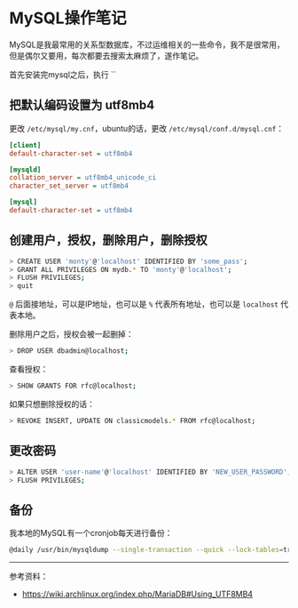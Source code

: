 # MySQL操作笔记

MySQL是我最常用的关系型数据库，不过运维相关的一些命令，我不是很常用，但是偶尔又要用，每次都要去搜索太麻烦了，遂作笔记。

首先安装完mysql之后，执行 ``

## 把默认编码设置为 utf8mb4

更改 `/etc/mysql/my.cnf`，ubuntu的话，更改 `/etc/mysql/conf.d/mysql.cnf`：

```ini
[client]
default-character-set = utf8mb4

[mysqld]
collation_server = utf8mb4_unicode_ci
character_set_server = utf8mb4

[mysql]
default-character-set = utf8mb4
```

## 创建用户，授权，删除用户，删除授权

```bash
> CREATE USER 'monty'@'localhost' IDENTIFIED BY 'some_pass';
> GRANT ALL PRIVILEGES ON mydb.* TO 'monty'@'localhost';
> FLUSH PRIVILEGES;
> quit
```

`@` 后面接地址，可以是IP地址，也可以是 `%` 代表所有地址，也可以是 `localhost` 代表本地。

删除用户之后，授权会被一起删掉：

```bash
> DROP USER dbadmin@localhost;
```

查看授权：

```bash
> SHOW GRANTS FOR rfc@localhost;
```

如果只想删除授权的话：

```bash
> REVOKE INSERT, UPDATE ON classicmodels.* FROM rfc@localhost;
```

## 更改密码

```bash
> ALTER USER 'user-name'@'localhost' IDENTIFIED BY 'NEW_USER_PASSWORD';
> FLUSH PRIVILEGES;
```

## 备份

我本地的MySQL有一个cronjob每天进行备份：

```bash
@daily /usr/bin/mysqldump --single-transaction --quick --lock-tables=true --all-databases | gzip -c > /backup/mysql-$(date +\%F).sql.gz
```

---

参考资料：

- https://wiki.archlinux.org/index.php/MariaDB#Using_UTF8MB4
